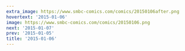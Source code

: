 ```yaml
---
extra_image: https://www.smbc-comics.com/comics/20150106after.png
hovertext: '2015-01-06'
image: https://www.smbc-comics.com/comics/20150106.png
next: '2015-01-07'
prev: '2015-01-05'
title: '2015-01-06'
---
```

